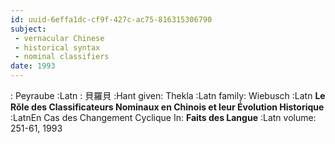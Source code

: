 ```yaml
---
id: uuid-6effa1dc-cf9f-427c-ac75-816315306790
subject: 
 - vernacular Chinese
 - historical syntax
 - nominal classifiers
date: 1993
---
```


: Peyraube :Latn
: 貝羅貝 :Hant
given: Thekla :Latn
family: Wiebusch :Latn
**Le Rǒle des Classificateurs Nominaux en Chinois et leur Évolution Historique** :LatnEn Cas des Changement Cyclique
In: 
**Faits des Langue** :Latn
volume: 251-61, 1993